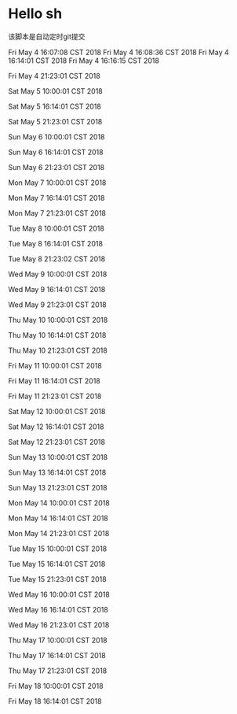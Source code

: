 # Hello sh

该脚本是自动定时git提交



Fri May  4 16:07:08 CST 2018
Fri May  4 16:08:36 CST 2018
Fri May  4 16:14:01 CST 2018
Fri May  4 16:16:15 CST 2018


Fri May  4 21:23:01 CST 2018


Sat May  5 10:00:01 CST 2018


Sat May  5 16:14:01 CST 2018


Sat May  5 21:23:01 CST 2018


Sun May  6 10:00:01 CST 2018


Sun May  6 16:14:01 CST 2018


Sun May  6 21:23:01 CST 2018


Mon May  7 10:00:01 CST 2018


Mon May  7 16:14:01 CST 2018


Mon May  7 21:23:01 CST 2018


Tue May  8 10:00:01 CST 2018


Tue May  8 16:14:01 CST 2018


Tue May  8 21:23:02 CST 2018


Wed May  9 10:00:01 CST 2018


Wed May  9 16:14:01 CST 2018


Wed May  9 21:23:01 CST 2018


Thu May 10 10:00:01 CST 2018


Thu May 10 16:14:01 CST 2018


Thu May 10 21:23:01 CST 2018


Fri May 11 10:00:01 CST 2018


Fri May 11 16:14:01 CST 2018


Fri May 11 21:23:01 CST 2018


Sat May 12 10:00:01 CST 2018


Sat May 12 16:14:01 CST 2018


Sat May 12 21:23:01 CST 2018


Sun May 13 10:00:01 CST 2018


Sun May 13 16:14:01 CST 2018


Sun May 13 21:23:01 CST 2018


Mon May 14 10:00:01 CST 2018


Mon May 14 16:14:01 CST 2018


Mon May 14 21:23:01 CST 2018


Tue May 15 10:00:01 CST 2018


Tue May 15 16:14:01 CST 2018


Tue May 15 21:23:01 CST 2018


Wed May 16 10:00:01 CST 2018


Wed May 16 16:14:01 CST 2018


Wed May 16 21:23:01 CST 2018


Thu May 17 10:00:01 CST 2018


Thu May 17 16:14:01 CST 2018


Thu May 17 21:23:01 CST 2018


Fri May 18 10:00:01 CST 2018


Fri May 18 16:14:01 CST 2018


